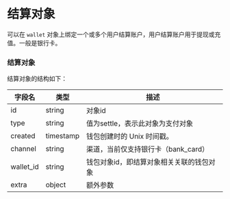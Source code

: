 # 结算对象

可以在 `wallet` 对象上绑定一个或多个用户结算账户，用户结算账户用于提现或充值。一般是银行卡。

### 结算对象

结算对象的结构如下：

| 字段名    | 类型      | 描述                                     |
| --------- | --------- | ---------------------------------------- |
| id        | string    | 对象id                                   |
| type      | string    | 值为settle，表示此对象为支付对象         |
| created   | timestamp | 钱包创建时的 Unix 时间戳。               |
| channel   | string    | 渠道，当前仅支持银行卡（bank_card）      |
| wallet_id | string    | 钱包对象id，即结算对象相关关联的钱包对象 |
| extra     | object    | 额外参数                                 |



